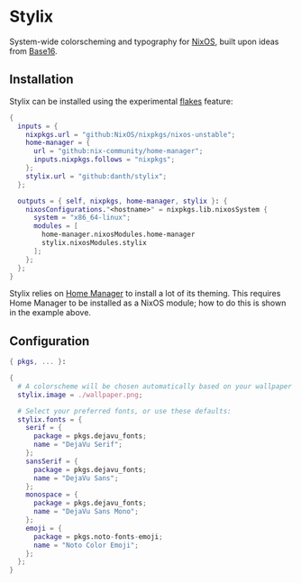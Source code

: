 # Stylix

System-wide colorscheming and typography for [NixOS](https://nixos.org/),
built upon ideas from [Base16](http://chriskempson.com/projects/base16/).

## Installation

Stylix can be installed using the experimental
[flakes](https://nixos.wiki/wiki/Flakes) feature:

```nix
{
  inputs = {
    nixpkgs.url = "github:NixOS/nixpkgs/nixos-unstable";
    home-manager = {
      url = "github:nix-community/home-manager";
      inputs.nixpkgs.follows = "nixpkgs";
    };
    stylix.url = "github:danth/stylix";
  };

  outputs = { self, nixpkgs, home-manager, stylix }: {
    nixosConfigurations."<hostname>" = nixpkgs.lib.nixosSystem {
      system = "x86_64-linux";
      modules = [
        home-manager.nixosModules.home-manager
        stylix.nixosModules.stylix
      ];
    };
  };
}
```

Stylix relies on [Home Manager](https://github.com/nix-community/home-manager)
to install a lot of its theming. This requires Home Manager to be installed as
a NixOS module; how to do this is shown in the example above.

## Configuration

```nix
{ pkgs, ... }:

{
  # A colorscheme will be chosen automatically based on your wallpaper
  stylix.image = ./wallpaper.png;

  # Select your preferred fonts, or use these defaults:
  stylix.fonts = {
    serif = {
      package = pkgs.dejavu_fonts;
      name = "DejaVu Serif";
    };
    sansSerif = {
      package = pkgs.dejavu_fonts;
      name = "DejaVu Sans";
    };
    monospace = {
      package = pkgs.dejavu_fonts;
      name = "DejaVu Sans Mono";
    };
    emoji = {
      package = pkgs.noto-fonts-emoji;
      name = "Noto Color Emoji";
    };
  };
}
```
